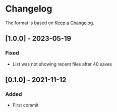﻿# Changelog
The format is based on [Keep a Changelog](https://keepachangelog.com/en/1.0.0/).

## [1.0.0] - 2023-05-19
### Fixed
- List was not showing recent files after 40 saves

## [0.1.0] - 2021-11-12
### Added
- First commit
